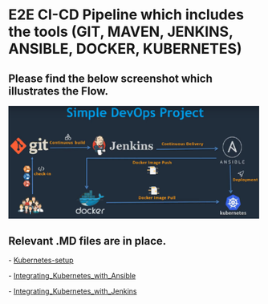 # E2E CI-CD Pipeline which includes the tools (GIT, MAVEN, JENKINS, ANSIBLE, DOCKER, KUBERNETES)

## Please find the below screenshot which illustrates the Flow.


<img src="Images/E2EFlowScreenshot.png" width=500>


## Relevant .MD files are in place.


\-  [Kubernetes-setup](https://github.com/ravittanala/Continuous_Integration_1/blob/master/Kubernetes-setup.MD)

\-  [Integrating_Kubernetes_with_Ansible](https://github.com/ravittanala/Continuous_Integration_1/blob/master/Integrating_Kubernetes_with_Ansible.MD)

\-  [Integrating_Kubernetes_with_Jenkins](https://github.com/ravittanala/Continuous_Integration_1/blob/master/Integrating_Kubernetes_with_Jenkins.MD)

